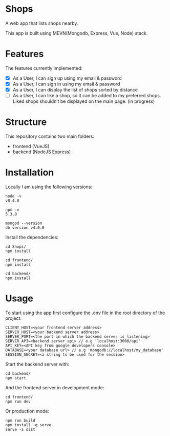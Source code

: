 # Shops
A web app that lists shops nearby.

This app is built using MEVN(Mongodb, Express, Vue, Node) stack. 

Features
=========
The features currently implemented:

- [x] As a User, I can sign up using my email & password
- [x] As a User, I can sign in using my email & password
- [x] As a User, I can display the list of shops sorted by distance
- [ ] As a User, I can like a shop, so it can be added to my preferred shops. Liked shops shouldn’t be displayed on the main page. (in progress)

Structure
==========
This repository contains two main folders:

- frontend (VueJS)
- backend (NodeJS Express)

Installation
=============
Locally I am using the following versions:
    
    node -v
    v8.4.0
    
    npm -v
    5.3.0
    
    mongod --version
    db version v4.0.0
    
Install the dependencies:

    cd Shops/
    npm install
    
    cd frontend/
    npm install
    
    cd backend/
    npm install
   
Usage
======
To start using the app first configure the .env file in the root directory of the project:

    CLIENT_HOST=<your frontend server address>
    SERVER_HOST=<your backend server address>
    SERVER_PORT=<the port in which the backend server is listening>
    SERVER_API=<backend server api> // e.g 'localhost:3000/api'
    API_KEY=<API key from google developers console>
    DATABASE=<your database url> // e.g 'mongodb://localhost/my_database'
    SESSION_SECRET=<a string to be used for the session>

Start the backend server with:
   
    cd backend/
    npm start
    
And the frontend server in development mode:

    cd frontend/
    npm run dev
  
Or production mode:

    npm run build
    npm install -g serve
    serve -s dist
